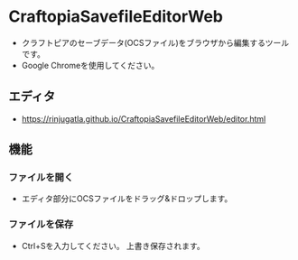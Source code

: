 # CraftopiaSavefileEditorWeb

* クラフトピアのセーブデータ(OCSファイル)をブラウザから編集するツールです。
* Google Chromeを使用してください。

## エディタ

* https://rinjugatla.github.io/CraftopiaSavefileEditorWeb/editor.html

## 機能

### ファイルを開く

* エディタ部分にOCSファイルをドラッグ&ドロップします。

### ファイルを保存

* Ctrl+Sを入力してください。
  上書き保存されます。

